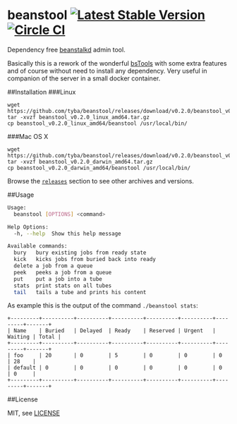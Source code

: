 beanstool [![Latest Stable Version](http://img.shields.io/github/release/tyba/beanstool.svg?style=flat)](https://github.com/tyba/beanstool/releases) [![Circle CI](https://img.shields.io/circleci/project/tyba/beanstool.svg?style=flat)](https://circleci.com/gh/tyba/beanstool)
==============================

Dependency free [beanstalkd](http://kr.github.io/beanstalkd/) admin tool.

Basically this is a rework of the wonderful [bsTools](https://github.com/jimbojsb/bstools) with some extra features and of course without need to install any dependency. Very useful in companion of the server in a small docker container.

##Installation
###Linux
```
wget https://github.com/tyba/beanstool/releases/download/v0.2.0/beanstool_v0.2.0_linux_amd64.tar.gz
tar -xvzf beanstool_v0.2.0_linux_amd64.tar.gz
cp beanstool_v0.2.0_linux_amd64/beanstool /usr/local/bin/
```
###Mac OS X
```
wget https://github.com/tyba/beanstool/releases/download/v0.2.0/beanstool_v0.2.0_darwin_amd64.tar.gz
tar -xvzf beanstool_v0.2.0_darwin_amd64.tar.gz
cp beanstool_v0.2.0_darwin_amd64/beanstool /usr/local/bin/
```


Browse the [`releases`](https://github.com/tyba/beanstool/releases) section to see other archives and versions.


##Usage

```sh
Usage:
  beanstool [OPTIONS] <command>

Help Options:
  -h, --help  Show this help message

Available commands:
  bury   bury existing jobs from ready state
  kick   kicks jobs from buried back into ready
  delete a job from a queue
  peek   peeks a job from a queue
  put    put a job into a tube
  stats  print stats on all tubes
  tail   tails a tube and prints his content
```

As example this is the output of the command `./beanstool stats`:

```
+---------+----------+----------+----------+----------+----------+---------+-------+
| Name    | Buried   | Delayed  | Ready    | Reserved | Urgent   | Waiting | Total |
+---------+----------+----------+----------+----------+----------+---------+-------+
| foo     | 20       | 0        | 5        | 0        | 0        | 0       | 28    |
| default | 0        | 0        | 0        | 0        | 0        | 0       | 0     |
+---------+----------+----------+----------+----------+----------+---------+-------+
```

##License

MIT, see [LICENSE](LICENSE)
